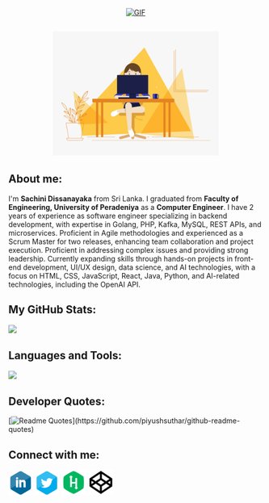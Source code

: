 <p align="center">
  <a href="https://github.com/DenverCoder1/readme-typing-svg"><img alt="GIF" src="https://readme-typing-svg.herokuapp.com/?lines=Welcome+to+My+GitHub+Profile!&color=99b3ff&size=22&duration=8000"/></a>
</p>  

<h2 align="center"><img alt="GIF" src="/img/code.gif?raw=true" width="65%" height="auto" /></h2>

## About me:
I'm **Sachini Dissanayaka** from Sri Lanka. I graduated from **Faculty of Engineering, University of Peradeniya** as a **Computer Engineer**. I have 2 years of experience as software engineer specializing in backend development, with expertise in Golang, PHP, Kafka, MySQL, REST APIs, and microservices. Proficient in Agile methodologies and experienced as a Scrum Master for two releases, enhancing team collaboration and project execution. Proficient in addressing complex issues and providing strong leadership. Currently expanding skills through hands-on projects in front-end development, UI/UX design, data science, and AI technologies, with a focus on HTML, CSS, JavaScript, React, Java, Python, and AI-related technologies, including the OpenAI API.

## My GitHub Stats:
<img 
   src="https://github-readme-stats.vercel.app/api?username=ChathurikaDissanayaka&show_icons=true&theme=tokyonight" 
/>

<!-- [![trophy](https://github-profile-trophy.vercel.app/?username=ChathurikaDissanayaka)](https://github.com/ryo-ma/github-profile-trophy) -->

## Languages and Tools: 
<img 
   src="https://github-readme-stats.vercel.app/api/top-langs/?username=ChathurikaDissanayaka&show_icons=true&theme=tokyonight&layout=compact&langs_count=10" 
/>

<!--## A Random Meme: 
<img src='https://random-memer.herokuapp.com/' title="Meme" alt="Please refresh the page if the meme doesn't show up."> -->

## Developer Quotes:
[![Readme Quotes](https://quotes-github-readme.vercel.app/api?)](https://github.com/piyushsuthar/github-readme-quotes)

## Connect with me:
<a href="https://www.linkedin.com/in/sachini-dissanayaka-373402197/"><img src="/img/in.png" width=48px height=48px></a>
<a href="https://twitter.com/Iam_S4ch1"><img src="/img/tw.png" width=48px height=48px></a> 
<a href="https://www.hackerrank.com/SachiChathu"><img src="/img/hr.png" width=50px height=50px></a> 
<a href="https://codepen.io/S4ch1"><img src="/img/cp.png" width=50px height=50px></a>

<!--<h1 align="center">Hello World! <img src="https://raw.githubusercontent.com/MartinHeinz/MartinHeinz/master/wave.gif" width="30px"></h1> -->
<!-- <h1 align="center">Hi <img src="https://raw.githubusercontent.com/MartinHeinz/MartinHeinz/master/wave.gif" width="30px">, I'm Sachini Dissanayaka (S4ch1)</h1> -->

<!-- 🔵🔵🔵🔵🔵🔵🔵🔵🔵🔵🔵🔵🔵🔵🔵 -->
<!-- ### <img src="/img/in.png" width=15px height=15px> [LinkedIn](https://www.linkedin.com/in/sachini-dissanayaka-373402197/)
### <img src="/img/tw.png" width=15px height=15px> [Twitter](https://twitter.com/Iam_S4ch1)
### <img src="/img/HackerRank.png" width=20px height=20px> [HackerRank](https://www.hackerrank.com/SachiChathu)
### <img src="/img/codepen.png" width=20px height=20px> [CodePen](https://codepen.io/S4ch1) -->

<!-- <a src="https://twitter.com/Iam_S4ch1"><img src="/img/twitter.png" width=30px height=30px></a> -->
<!-- <a src="https://www.linkedin.com/in/sachini-dissanayaka-373402197/"><img src="/img/linkedin.png" width=30px height=30px></a> -->

<!-- ### <img src="/img/linkedin.png" width=20px height=20px> [LinkedIn](https://www.linkedin.com/in/sachini-dissanayaka-373402197/) -->
<!-- ### <img src="/img/twitter.png" width=20px height=20px> [Twitter](https://twitter.com/Iam_S4ch1) -->

<!--
**ChathurikaDissanayaka/ChathurikaDissanayaka** is a ✨ _special_ ✨ repository because its `README.md` (this file) appears on your GitHub profile.

Here are some ideas to get you started:

- 🔭 I’m currently working on ...
- 🌱 I’m currently learning ...
- 👯 I’m looking to collaborate on ...
- 🤔 I’m looking for help with ...
- 💬 Ask me about ...
- 📫 How to reach me: ...
- 😄 Pronouns: ...
- ⚡ Fun fact: ...
-->

<!-- 🔹blush .design
🔹drawkit. io
🔹humaaans. com
🔹icons8. com
🔹iconscout. com
🔹illustrations. co
🔹iradesign. io
🔹isometric .online
🔹manypixels. co
🔹openpeeps. com
🔹pixeltrue. com
🔹storyset. com
🔹undraw. co -->
